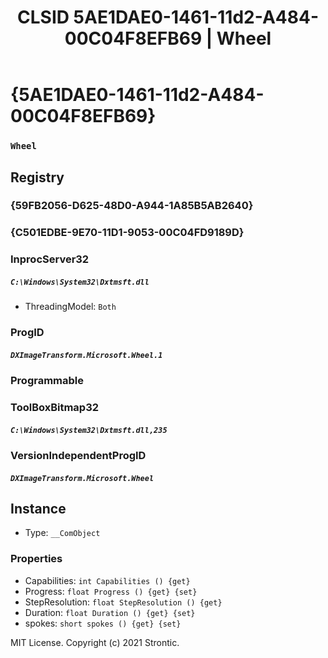 ﻿---
title: "CLSID 5AE1DAE0-1461-11d2-A484-00C04F8EFB69 | Wheel"
excerpt: What is COM-Object CLSID 5AE1DAE0-1461-11d2-A484-00C04F8EFB69?
---

# {5AE1DAE0-1461-11d2-A484-00C04F8EFB69}

### `Wheel`

## Registry


### {59FB2056-D625-48D0-A944-1A85B5AB2640}


### {C501EDBE-9E70-11D1-9053-00C04FD9189D}


### InprocServer32

##### `C:\Windows\System32\Dxtmsft.dll`
* ThreadingModel: `Both`

### ProgID

##### `DXImageTransform.Microsoft.Wheel.1`

### Programmable


### ToolBoxBitmap32

##### `C:\Windows\System32\Dxtmsft.dll,235`

### VersionIndependentProgID

##### `DXImageTransform.Microsoft.Wheel`

## Instance

* Type: `__ComObject`

### Properties

* Capabilities: `int Capabilities () {get} `
* Progress: `float Progress () {get} {set} `
* StepResolution: `float StepResolution () {get} `
* Duration: `float Duration () {get} {set} `
* spokes: `short spokes () {get} {set} `

MIT License. Copyright (c) 2021 Strontic.


